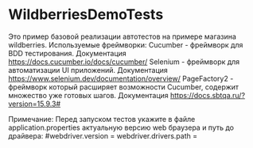 # WildberriesDemoTests

Это пример базовой реализации автотестов на примере магазина wildberries.
Используемые фреймворки:
Cucumber - фреймворк для BDD тестирования. Документация https://docs.cucumber.io/docs/cucumber/
Selenium - фреймворк для автоматизации UI приложений. Документация https://www.selenium.dev/documentation/overview/
PageFactory2 - фреймворк который расширяет возможности Cucumber, содержит множество уже готовых шагов. Документация https://docs.sbtqa.ru/?version=15.9.3#

Примечание: Перед запуском тестов укажите в файле application.properties актуальную версию web браузера и путь до драйвера:
#webdriver.version = 
webdriver.drivers.path = 
